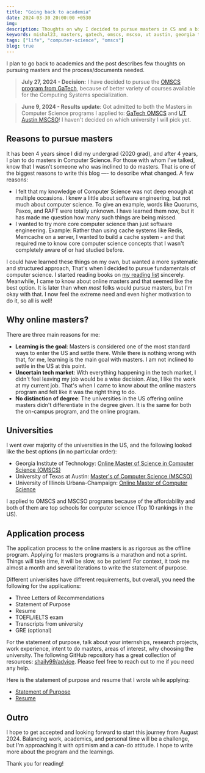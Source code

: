 ```yaml
---
title: "Going back to academia"
date: 2024-03-30 20:00:00 +0530
img:
description: Thoughts on why I decided to pursue masters in CS and a bit about the application process.
keywords: mishal23, masters, gatech, omscs, mscso, ut austin, georgia tech, cs, computer science
tags: ["life", "computer-science", "omscs"]
blog: true
---
```


I plan to go back to academics and the post describes few thoughts on pursuing masters and the process/documents needed.

> **July 27, 2024 - Decision:** I have decided to pursue the [OMSCS program from GaTech](https://omscs.gatech.edu/), because of better variety of courses available for the Computing Systems specialization.

> **June 9, 2024 - Results update**: Got admitted to both the Masters in Computer Science programs I applied to: [GaTech OMSCS](https://omscs.gatech.edu/) and [UT Austin MSCSO](https://omscs.gatech.edu/)! I haven't decided on which university I will pick yet.

## Reasons to pursue masters

It has been 4 years since I did my undergrad (2020 grad), and after 4 years, I plan to do masters in Computer Science. For those with whom I've talked, know that I wasn't someone who was inclined to do masters. That is one of the biggest reasons to write this blog —- to describe what changed. A few reasons:

- I felt that my knowledge of Computer Science was not deep enough at multiple occasions. I knew a little about software engineering, but not much about computer science. To give an example, words like Quorums, Paxos, and RAFT were totally unknown. I have learned them now, but it has made me question how many such things are being missed.
- I wanted to try more core computer science than just software engineering. Example: Rather than using cache systems like Redis, Memcache on a server, I wanted to build a cache system - and that required me to know core computer science concepts that I wasn't completely aware of or had studied before.

I could have learned these things on my own, but wanted a more systematic and structured approach, That's when I decided to pursue fundamentals of computer science. I started reading books on [my reading list](/my-reading-list) sincerely. Meanwhile, I came to know about online masters and that seemed like the best option. It is later than when _most_ folks would pursue masters, but I'm okay with that. I now feel the extreme need and even higher motivation to do it, so all is well!

## Why online masters?

There are three main reasons for me:

- **Learning is the goal**: Masters is considered one of the most standard ways to enter the US and settle there. While there is nothing wrong with that, for me, learning is the main goal with masters. I am not inclined to settle in the US at this point.
- **Uncertain tech market**: With everything happening in the tech market, I didn't feel leaving my job would be a wise decision. Also, I like the work at my current job. That's when I came to know about the online masters program and felt like it was the right thing to do.
- **No distinction of degree**: The universities in the US offering online masters didn't differentiate in the degree given. It is the same for both the on-campus program, and the online program.

## Universities

I went over majority of the universities in the US, and the following looked like the best options (in no particular order):

- Georgia Institute of Technology: [Online Master of Science in Computer Science (OMSCS)](https://omscs.gatech.edu/)
- University of Texas at Austin: [Master's of Computer Science (MSCSO)](https://cdso.utexas.edu/mscs)
- University of Illinois Urbana-Champaign: [Online Master of Computer Science](https://cs.illinois.edu/academics/graduate/professional-mcs/online-master-computer-science)

I applied to OMSCS and MSCSO programs because of the affordability and both of them are top schools for computer science (Top 10 rankings in the US).

## Application process

The application process to the online masters is as rigorous as the offline program. Applying for masters programs is a marathon and not a sprint. Things will take time, it will be slow, so be patient! For context, it took me almost a month and several iterations to write the statement of purpose.

Different univerisites have different requirements, but overall, you need the following for the applications:

- Three Letters of Recommendations
- Statement of Purpose
- Resume
- TOEFL/IELTS exam
- Transcripts from university
- GRE (optional)

For the statement of purpose, talk about your internships, research projects, work experience, intent to do masters, areas of interest, why choosing the university. The following GitHub repository has a great collection of resources: [shaily99/advice](https://github.com/shaily99/advice). Please feel free to reach out to me if you need any help.

Here is the statement of purpose and resume that I wrote while applying:

- [Statement of Purpose](https://drive.google.com/file/d/1seNL70LG-AwA77VomCWLoHKH4Pwm_QIz/view?usp=drive_link)
- [Resume](https://drive.google.com/file/d/1NpY1JBBW-8s2glL_Vx7qR-K5qeu0AUaj/view?usp=drive_link)

## Outro

I hope to get accepted and looking forward to start this journey from August 2024. Balancing work, academics, and personal time will be a challenge, but I'm approaching it with optimism and a can-do attitude. I hope to write more about the program and the learnings.

Thank you for reading!
